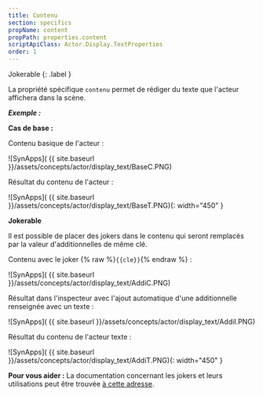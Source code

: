 ```yaml
---
title: Contenu
section: specifics
propName: content
propPath: properties.content
scriptApiClass: Actor.Display.TextProperties
order: 1
---
```


Jokerable
{: .label }


La propriété spécifique `contenu` permet de rédiger du texte que l'acteur affichera dans la scène.


***Exemple :***

**Cas de base :**

Contenu basique de l'acteur :

![SynApps]( {{ site.baseurl }}/assets/concepts/actor/display_text/BaseC.PNG)

Résultat du contenu de l'acteur :

![SynApps]( {{ site.baseurl }}/assets/concepts/actor/display_text/BaseT.PNG){: width="450" }


**Jokerable**

Il est possible de placer des jokers dans le contenu qui seront remplacés par la valeur d'additionnelles de même clé.

Contenu avec le joker {% raw %}`{{cle}}`{% endraw %} :

![SynApps]( {{ site.baseurl }}/assets/concepts/actor/display_text/AddiC.PNG)

Résultat dans l'inspecteur avec l'ajout automatique d'une additionnelle renseignée avec un texte :

![SynApps]( {{ site.baseurl }}/assets/concepts/actor/display_text/AddiI.PNG)

Résultat du contenu de l'acteur texte :

![SynApps]( {{ site.baseurl }}/assets/concepts/actor/display_text/AddiT.PNG){: width="450" }

**Pour vous aider :**
La documentation concernant les jokers et leurs utilisations peut être trouvée [à cette adresse]().
